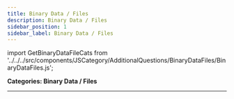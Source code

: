 ```yaml
---
title: Binary Data / Files
description: Binary Data / Files
sidebar_position: 1
sidebar_label: Binary Data / Files
---
```


import GetBinaryDataFileCats from '../../../src/components/JSCategory/AdditionalQuestions/BinaryDataFiles/BinaryDataFiles.js';

**Categories: Binary Data / Files**

<GetBinaryDataFileCats />

---
